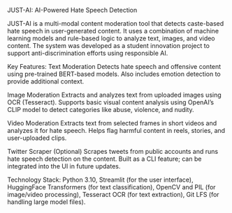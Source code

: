 JUST-AI: AI-Powered Hate Speech Detection

JUST-AI is a multi-modal content moderation tool that detects caste-based hate speech in user-generated content. It uses a combination of machine learning models and rule-based logic to analyze text, images, and video content. The system was developed as a student innovation project to support anti-discrimination efforts using responsible AI.

Key Features:
Text Moderation
Detects hate speech and offensive content using pre-trained BERT-based models.
Also includes emotion detection to provide additional context.

Image Moderation
Extracts and analyzes text from uploaded images using OCR (Tesseract).
Supports basic visual content analysis using OpenAI’s CLIP model to detect categories like abuse, violence, and nudity.

Video Moderation
Extracts text from selected frames in short videos and analyzes it for hate speech.
Helps flag harmful content in reels, stories, and user-uploaded clips.

Twitter Scraper (Optional)
Scrapes tweets from public accounts and runs hate speech detection on the content.
Built as a CLI feature; can be integrated into the UI in future updates.

Technology Stack:
Python 3.10,
Streamlit (for the user interface),
HuggingFace Transformers (for text classification),
OpenCV and PIL (for image/video processing),
Tesseract OCR (for text extraction),
Git LFS (for handling large model files).

